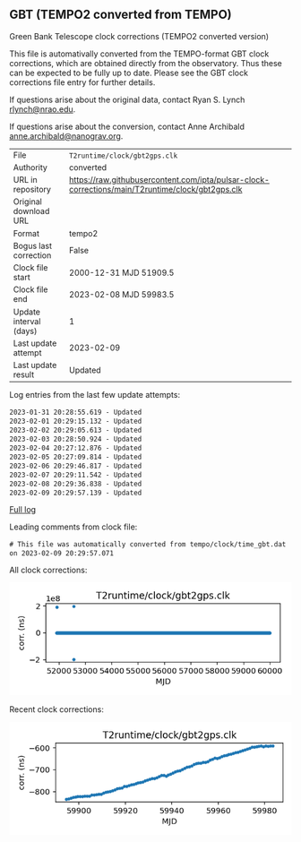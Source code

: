 
## GBT (TEMPO2 converted from TEMPO)

Green Bank Telescope clock corrections (TEMPO2 converted version)

This file is automativally converted from the TEMPO-format GBT
clock corrections, which are obtained directly from the observatory.
Thus these can be expected to be fully up to date. Please see the
GBT clock corrections file entry for further details.

If questions arise about the original data, contact Ryan S. Lynch
<rlynch@nrao.edu>.

If questions arise about the conversion, contact Anne Archibald
<anne.archibald@nanograv.org>.

|     |     |
|:--- |:--- |
| File | `T2runtime/clock/gbt2gps.clk` |
| Authority | converted |
| URL in repository | <https://raw.githubusercontent.com/ipta/pulsar-clock-corrections/main/T2runtime/clock/gbt2gps.clk> |
| Original download URL | <None> |
| Format | tempo2 |
| Bogus last correction | False |
| Clock file start | 2000-12-31 MJD 51909.5 |
| Clock file end | 2023-02-08 MJD 59983.5 |
| Update interval (days) | 1 |
| Last update attempt | 2023-02-09 |
| Last update result | Updated |

Log entries from the last few update attempts:
```
2023-01-31 20:28:55.619 - Updated
2023-02-01 20:29:15.132 - Updated
2023-02-02 20:29:05.613 - Updated
2023-02-03 20:28:50.924 - Updated
2023-02-04 20:27:12.876 - Updated
2023-02-05 20:27:09.814 - Updated
2023-02-06 20:29:46.817 - Updated
2023-02-07 20:29:11.542 - Updated
2023-02-08 20:29:36.838 - Updated
2023-02-09 20:29:57.139 - Updated
```
[Full log](https://raw.githubusercontent.com/ipta/pulsar-clock-corrections/main/log/T2runtime/clock/gbt2gps.clk.log)

Leading comments from clock file:

    # This file was automatically converted from tempo/clock/time_gbt.dat on 2023-02-09 20:29:57.071



All clock corrections:

![plot of all clock corrections](gbt2gps.clk.png "All corrections")

Recent clock corrections:

![plot of recent clock corrections](gbt2gps.clk.short.png "Recent corrections")

